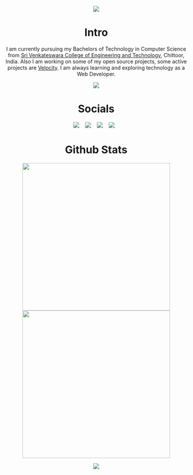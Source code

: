 <p align="center">
  <img src="https://user-images.githubusercontent.com/59523682/183292831-d09023be-75ca-4909-9841-3bbff96a9114.png">
</p>

<h1 align="center"> Intro </h1>

<p align="center">
I am currently pursuing my Bachelors of Technology in Computer Science from <a href="https://svcetedu.org/">Sri Venkateswara College of Engineering and Technology</a>, Chittoor, India.
Also I am working on some of my open source projects, some active projects are <a href="https://github.com/afrid18/Velocity">Velocity</a>. I am always learning and exploring technology as a Web Developer.

</p>

<p align="center">
<img src="https://visitor-badge.laobi.icu/badge?page_id=afrid18.afrid18">
</p>

<h1 align="center"> Socials </h1>

<p align="center">
<a target="_blank"href="https://github.com/afrid18"><img src="https://img.shields.io/badge/github-%23121011.svg?style=for-the-badge&logo=github&logoColor=white"/></a>&nbsp;&nbsp;&nbsp;
<a target="_blank"href="https://twitter.com/afrid1808"><img src="https://img.shields.io/badge/Twitter-%231DA1F2.svg?style=for-the-badge&logo=Twitter&logoColor=white"/></a>&nbsp;&nbsp;&nbsp;
<a target="_blank"href="https://www.linkedin.com/in/afridhussain/"><img src="https://img.shields.io/badge/linkedin-%230077B5.svg?style=for-the-badge&logo=linkedin&logoColor=white"/></a>&nbsp;&nbsp;&nbsp;
<a target="_blank"href="https://afridhussain.me/"><img src="https://img.shields.io/badge/Portfolio-%23000000.svg?style=for-the-badge&logo=firefox&logoColor=#FF7139"/></a>&nbsp;&nbsp;&nbsp;
</p>


<h1 align="center"> Github Stats </h1>

<p align="center">
<img src="https://github-readme-stats.vercel.app/api?username=afrid18&count_private=true&show_icons=true&theme=dracula" width="400px">
<img src="https://github-readme-streak-stats.herokuapp.com/?user=afrid18" width="400px">
</p>
<p align="center">
<img src="https://github-readme-stats.vercel.app/api/top-langs/?username=afrid18&layout=compact"/>
</p>

